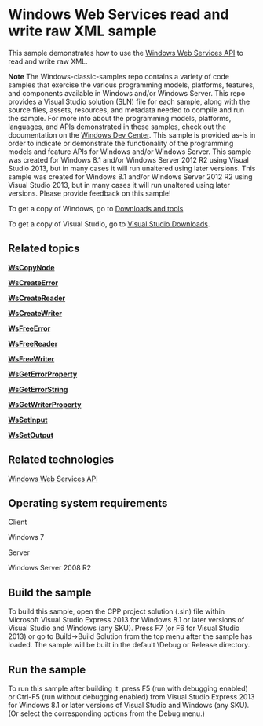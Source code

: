 Windows Web Services read and write raw XML sample
==================================================

This sample demonstrates how to use the [Windows Web Services API](http://msdn.microsoft.com/en-us/library/windows/desktop/dd430435) to read and write raw XML.

**Note**  The Windows-classic-samples repo contains a variety of code samples that exercise the various programming models, platforms, features, and components available in Windows and/or Windows Server. This repo provides a Visual Studio solution (SLN) file for each sample, along with the source files, assets, resources, and metadata needed to compile and run the sample. For more info about the programming models, platforms, languages, and APIs demonstrated in these samples, check out the documentation on the [Windows Dev Center](https://dev.windows.com). This sample is provided as-is in order to indicate or demonstrate the functionality of the programming models and feature APIs for Windows and/or Windows Server. This sample was created for Windows 8.1 and/or Windows Server 2012 R2 using Visual Studio 2013, but in many cases it will run unaltered using later versions. This sample was created for Windows 8.1 and/or Windows Server 2012 R2 using Visual Studio 2013, but in many cases it will run unaltered using later versions. Please provide feedback on this sample!

To get a copy of Windows, go to [Downloads and tools](http://go.microsoft.com/fwlink/p/?linkid=301696).

To get a copy of Visual Studio, go to [Visual Studio Downloads](http://go.microsoft.com/fwlink/p/?linkid=301697).

Related topics
--------------

[**WsCopyNode**](http://msdn.microsoft.com/en-us/library/windows/desktop/dd430493)

[**WsCreateError**](http://msdn.microsoft.com/en-us/library/windows/desktop/dd430497)

[**WsCreateReader**](http://msdn.microsoft.com/en-us/library/windows/desktop/dd430504)

[**WsCreateWriter**](http://msdn.microsoft.com/en-us/library/windows/desktop/dd430509)

[**WsFreeError**](http://msdn.microsoft.com/en-us/library/windows/desktop/dd430526)

[**WsFreeReader**](http://msdn.microsoft.com/en-us/library/windows/desktop/dd430531)

[**WsFreeWriter**](http://msdn.microsoft.com/en-us/library/windows/desktop/dd430535)

[**WsGetErrorProperty**](http://msdn.microsoft.com/en-us/library/windows/desktop/dd430539)

[**WsGetErrorString**](http://msdn.microsoft.com/en-us/library/windows/desktop/dd430540)

[**WsGetWriterProperty**](http://msdn.microsoft.com/en-us/library/windows/desktop/dd430566)

[**WsSetInput**](http://msdn.microsoft.com/en-us/library/windows/desktop/dd430631)

[**WsSetOutput**](http://msdn.microsoft.com/en-us/library/windows/desktop/dd430635)

Related technologies
--------------------

[Windows Web Services API](http://msdn.microsoft.com/en-us/library/windows/desktop/dd430435)

Operating system requirements
-----------------------------

Client

Windows 7

Server

Windows Server 2008 R2

Build the sample
----------------

To build this sample, open the CPP project solution (.sln) file within Microsoft Visual Studio Express 2013 for Windows 8.1 or later versions of Visual Studio and Windows (any SKU). Press F7 (or F6 for Visual Studio 2013) or go to Build-\>Build Solution from the top menu after the sample has loaded. The sample will be built in the default \\Debug or Release directory.

Run the sample
--------------

To run this sample after building it, press F5 (run with debugging enabled) or Ctrl-F5 (run without debugging enabled) from Visual Studio Express 2013 for Windows 8.1 or later versions of Visual Studio and Windows (any SKU). (Or select the corresponding options from the Debug menu.)

